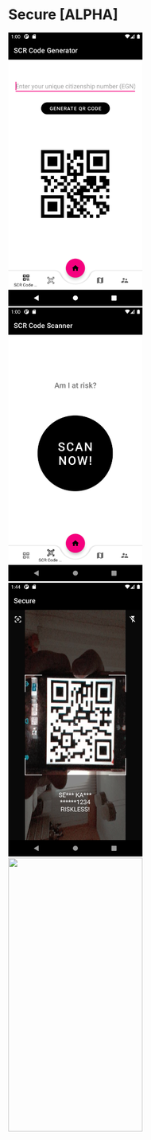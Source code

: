 # Secure [ALPHA]
<img src="1.png" height="550" width="270"> <img src="2.png" height="550" width="270">
<img src="3.png" height="550" width="270">
<img src="4" height="550" width="270">
